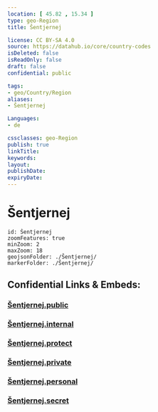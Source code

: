 ```yaml
---
location: [ 45.82 , 15.34 ] 
type: geo-Region
title: Šentjernej

license: CC BY-SA 4.0
source: https://datahub.io/core/country-codes
isDeleted: false
isReadOnly: false
draft: false
confidential: public

tags:
- geo/Country/Region
aliases:
- Šentjernej

Languages:
- de

cssclasses: geo-Region
publish: true
linkTitle: 
keywords: 
layout: 
publishDate: 
expiryDate: 
---
```


# Šentjernej

```leaflet
id: Šentjernej
zoomFeatures: true 
minZoom: 2 
maxZoom: 18
geojsonFolder: ./Šentjernej/
markerFolder: ./Šentjernej/
```


## Confidential Links & Embeds: 

### [Šentjernej.public](/_public/\Earth\Continent\Europe\Europe~Central\Slovenia\Regions~Slovenia\Jugovzhodna_Slovenija\counties~Jugovzhodna_SlovenijaŠentjernej.public.md) 

### [Šentjernej.internal](/_internal/\Earth\Continent\Europe\Europe~Central\Slovenia\Regions~Slovenia\Jugovzhodna_Slovenija\counties~Jugovzhodna_SlovenijaŠentjernej.internal.md) 

### [Šentjernej.protect](/_protect/\Earth\Continent\Europe\Europe~Central\Slovenia\Regions~Slovenia\Jugovzhodna_Slovenija\counties~Jugovzhodna_SlovenijaŠentjernej.protect.md) 

### [Šentjernej.private](/_private/\Earth\Continent\Europe\Europe~Central\Slovenia\Regions~Slovenia\Jugovzhodna_Slovenija\counties~Jugovzhodna_SlovenijaŠentjernej.private.md) 

### [Šentjernej.personal](/_personal/\Earth\Continent\Europe\Europe~Central\Slovenia\Regions~Slovenia\Jugovzhodna_Slovenija\counties~Jugovzhodna_SlovenijaŠentjernej.personal.md) 

### [Šentjernej.secret](/_secret/\Earth\Continent\Europe\Europe~Central\Slovenia\Regions~Slovenia\Jugovzhodna_Slovenija\counties~Jugovzhodna_SlovenijaŠentjernej.secret.md)

